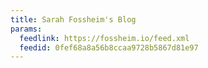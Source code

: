 ```yaml
---
title: Sarah Fossheim's Blog
params:
  feedlink: https://fossheim.io/feed.xml
  feedid: 0fef68a8a56b8ccaa9728b5867d81e97
---
```

